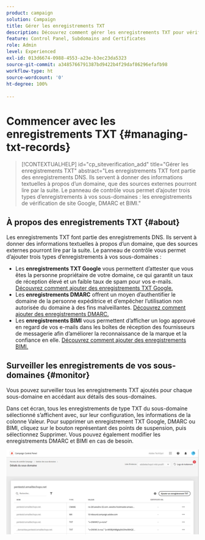 ```yaml
---
product: campaign
solution: Campaign
title: Gérer les enregistrements TXT
description: Découvrez comment gérer les enregistrements TXT pour vérifier le propriétaire du domaine.
feature: Control Panel, Subdomains and Certificates
role: Admin
level: Experienced
exl-id: 013d6674-0988-4553-a23e-b3ec23da5323
source-git-commit: a3485766791387bd9422b4f29daf86296efafb98
workflow-type: ht
source-wordcount: '0'
ht-degree: 100%

---
```


# Commencer avec les enregistrements TXT {#managing-txt-records}

>[!CONTEXTUALHELP]
>id="cp_siteverification_add"
>title="Gérer les enregistrements TXT"
>abstract="Les enregistrements TXT font partie des enregistrements DNS. Ils servent à donner des informations textuelles à propos d’un domaine, que des sources externes pourront lire par la suite. Le panneau de contrôle vous permet d’ajouter trois types d’enregistrements à vos sous-domaines : les enregistrements de vérification de site Google, DMARC et BIMI."

## À propos des enregistrements TXT {#about}

Les enregistrements TXT font partie des enregistrements DNS. Ils servent à donner des informations textuelles à propos d’un domaine, que des sources externes pourront lire par la suite. Le panneau de contrôle vous permet d’ajouter trois types d’enregistrements à vos sous-domaines :

* Les **enregistrements TXT Google** vous permettent d’attester que vous êtes la personne propriétaire de votre domaine, ce qui garantit un taux de réception élevé et un faible taux de spam pour vos e-mails. [Découvrez comment ajouter des enregistrements TXT Google.](managing-txt-records.md)
* Les **enregistrements DMARC** offrent un moyen d’authentifier le domaine de la personne expéditrice et d’empêcher l’utilisation non autorisée du domaine à des fins malveillantes. [Découvrez comment ajouter des enregistrements DMARC.](dmarc.md)
* Les **enregistrements BIMI** vous permettent d’afficher un logo approuvé en regard de vos e-mails dans les boîtes de réception des fournisseurs de messagerie afin d’améliorer la reconnaissance de la marque et la confiance en elle. [Découvrez comment ajouter des enregistrements BIMI.](bimi.md)

## Surveiller les enregistrements de vos sous-domaines {#monitor}

Vous pouvez surveiller tous les enregistrements TXT ajoutés pour chaque sous-domaine en accédant aux détails des sous-domaines.

Dans cet écran, tous les enregistrements de type TXT du sous-domaine sélectionné s’affichent avec, sur leur configuration, les informations de la colonne Valeur. Pour supprimer un enregistrement TXT Google, DMARC ou BIMI, cliquez sur le bouton représentant des points de suspension, puis sélectionnez Supprimer. Vous pouvez également modifier les enregistrements DMARC et BIMI en cas de besoin.

![](assets/txt-records.png)
